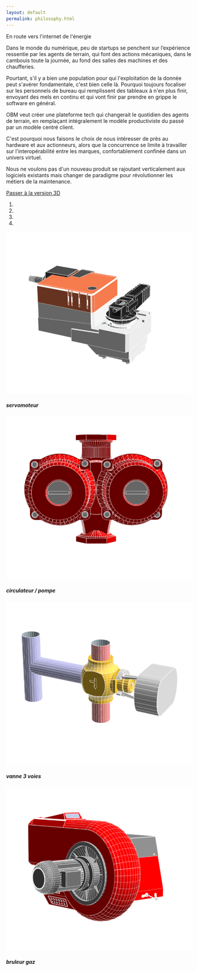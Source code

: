 ```yaml
---
layout: default
permalink: philosophy.html
---
```

<div class="row">
    <div class="col" id="info">
      <p class="font-weight-bold">En route vers l'internet de l'énergie</p>
      <p>Dans le monde du numérique, peu de startups se penchent sur l’expérience ressentie par les agents de terrain,
        qui font des actions mécaniques, dans le cambouis toute la journée, au fond des salles des machines et des chaufferies.</p>
      <p>Pourtant, s'il y a bien une population pour qui l'exploitation de la donnée peut s'avérer fondamentale, c'est bien celle là.
        Pourquoi toujours focaliser sur les personnels de bureau qui remplissent des tableaux à n'en plus finir,
        envoyant des mels en continu et qui vont finir par prendre en grippe le software en général.</p>
      <p>OBM veut créer une plateforme tech qui changerait le quotidien des agents de terrain, en remplaçant intégralement
        le modèle productiviste du passé par un modèle centré client.</p>
      <p>C'est pourquoi nous faisons le choix de nous intéresser de près au hardware et aux actionneurs, alors que la concurrence
         se limite à travailler sur l'interopérabilité entre les marques, confortablement confinée dans un univers virtuel.</p>
      <p>Nous ne voulons pas d'un nouveau produit se rajoutant verticalement aux logiciels existants mais changer de paradigme pour révolutionner les métiers de la maintenance.</p>
      <a class="btn btn-success" href="/philosophy3D.html">Passer à la version 3D</a>
    </div>
    <div class="col-sm" id="cta">
       <div id="CarAction" class="carousel slide" data-ride="carousel">
         <ol class="carousel-indicators">
           <li data-target="#CarAction" data-slide-to="0" class="active"></li>
           <li data-target="#CarAction" data-slide-to="1"></li>
           <li data-target="#CarAction" data-slide-to="2"></li>
           <li data-target="#CarAction" data-slide-to="3"></li>
         </ol>
         <div class="carousel-inner">
           <div class="carousel-item active">
             <img class="d-block w-100" src="/img/servo.png" alt="Servomoteur">
             <div class="carousel-caption d-none d-md-block">
               <h5>servomoteur</h5>
             </div>
           </div>
           <div class="carousel-item">
             <img class="d-block w-100" src="/img/pump.png" alt="Pompe">
             <div class="carousel-caption d-none d-md-block">
               <h5>circulateur / pompe</h5>
             </div>
           </div>
           <div class="carousel-item">
             <img class="d-block w-100" src="img/v3v.png" alt="Vanne 3 voies">
             <div class="carousel-caption d-none d-md-block">
               <h5>vanne 3 voies</h5>
             </div>
           </div>
           <div class="carousel-item">
             <img class="d-block w-100" src="img/burner.png" alt="bruleur">
             <div class="carousel-caption d-none d-md-block">
               <h5>bruleur gaz</h5>
             </div>
           </div>
         </div>
       </div>
    </div>
</div>
